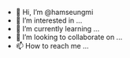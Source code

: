 - 👋 Hi, I’m @hamseungmi
- 👀 I’m interested in ...
- 🌱 I’m currently learning ...
- 💞️ I’m looking to collaborate on ...
- 📫 How to reach me ...

<!---
hamseungmi/hamseungmi is a ✨ special ✨ repository because its `README.md` (this file) appears on your GitHub profile.
You can click the Preview link to take a look at your changes.
--->
